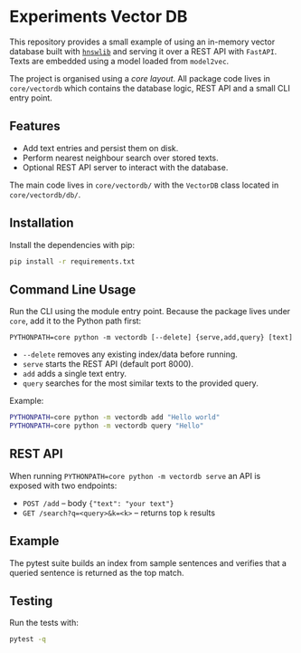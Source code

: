 # Experiments Vector DB

This repository provides a small example of using an in-memory vector
database built with [`hnswlib`](https://github.com/nmslib/hnswlib) and
serving it over a REST API with `FastAPI`.  Texts are embedded using a
model loaded from `model2vec`.

The project is organised using a *core layout*.  All package code lives
in `core/vectordb` which contains the database logic, REST API and a
small CLI entry point.

## Features

- Add text entries and persist them on disk.
- Perform nearest neighbour search over stored texts.
- Optional REST API server to interact with the database.

The main code lives in `core/vectordb/` with the `VectorDB` class located in
`core/vectordb/db/`.

## Installation

Install the dependencies with pip:

```bash
pip install -r requirements.txt
```

## Command Line Usage

Run the CLI using the module entry point.  Because the package lives
under `core`, add it to the Python path first:

```
PYTHONPATH=core python -m vectordb [--delete] {serve,add,query} [text]
```

- `--delete` removes any existing index/data before running.
- `serve` starts the REST API (default port 8000).
- `add` adds a single text entry.
- `query` searches for the most similar texts to the provided query.

Example:

```bash
PYTHONPATH=core python -m vectordb add "Hello world"
PYTHONPATH=core python -m vectordb query "Hello"
```

## REST API

When running `PYTHONPATH=core python -m vectordb serve` an API is exposed with two endpoints:

- `POST /add` – body `{"text": "your text"}`
- `GET /search?q=<query>&k=<k>` – returns top `k` results

## Example

The pytest suite builds an index from sample sentences and verifies that a queried sentence is returned as the top match.

## Testing

Run the tests with:

```bash
pytest -q
```
